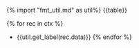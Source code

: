 {% import "fmt_util.md" as util%}
{{table}}

{% for rec in ctx %}
* {{util.get_label(rec.data)}}
{% endfor %}